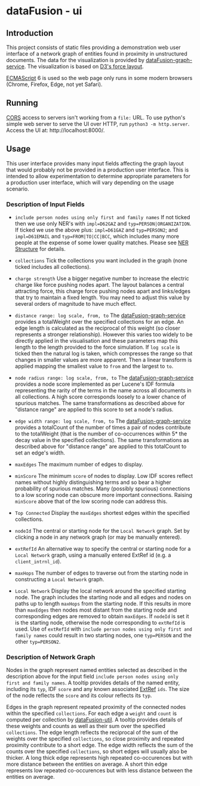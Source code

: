 # dataFusion - ui

## Introduction
This project consists of static files providing a demonstration web user interface of a network graph of entities found in proximity in unstructured documents. The data for the visualization is provided by [dataFusion-graph-service](../dataFusion-graph-service). The visualization is based on [D3's force layout](https://github.com/d3/d3-force/blob/master/README.md).

[ECMAScript](https://en.wikipedia.org/wiki/ECMAScript) 6 is used so the web page only runs in some modern browsers (Chrome, Firefox, Edge, not yet Safari).

## Running

[CORS](https://developer.mozilla.org/en-US/docs/Web/HTTP/CORS) access to servers isn't working from a `file:` URL. To use python's simple web server to serve the UI over HTTP, run `python3 -m http.server`. Access the UI at: http://localhost:8000/.

## Usage

This user interface provides many input fields affecting the graph layout that would probably not be provided in a production user interface. This is intended to allow experimentation to determine appropriate parameters for a production user interface, which will vary depending on the usage scenario.

### Description of Input Fields

- `include person nodes using only first and family names`
If not ticked then we use only NER's with `impl=D62GAZ` and `typ=PERSON|ORGANIZATION`. If ticked we use the above plus: `impl=D61GAZ` and `typ=PERSON2`; and `impl=D61EMAIL` and `typ=FROM|TO|CC|BCC`, which includes many more people at the expense of some lower quality matches. Please see [NER Structure](../dataFusion-common#ner-structure) for details.

- `collections`
Tick the collections you want included in the graph (none ticked includes all collections).

- `charge strength`
Use a bigger negative number to increase the electric charge like force pushing nodes apart. The layout balances a central attracting force, this charge force pushing nodes apart and links/edges that try to maintain a fixed length. You may need to adjust this value by several orders of magnitude to have much effect.

- `distance range: log scale, from, to`
The [dataFusion-graph-service](../dataFusion-graph-service) provides a totalWeight over the specified collections for an edge. An edge length is calculated as the reciprocal of this weight (so closer represents a stronger relationship). However this varies too widely to be directly applied in the visualisation and these parameters map this length to the length provided to the force simulation. If `log scale` is ticked then the natural log is taken, which compresses the range so that changes in smaller values are more apparent. Then a linear transform is applied mapping the smallest value to `from` and the largest to `to`.

- `node radius range: log scale, from, to`
The [dataFusion-graph-service](../dataFusion-graph-service) provides a node score implemented as per Lucene's IDF formula representing the rarity of the terms in the name across all documents in all collections. A high score corresponds loosely to a lower chance of spurious matches. The same transformations as described above for "distance range" are applied to this score to set a node's radius.

- `edge width range: log scale, from, to`
The [dataFusion-graph-service](../dataFusion-graph-service) provides a totalCount of the number of times a pair of nodes contribute to the totalWeight (that is the number of co-occurrences within 5* the decay value in the specified collections). The same transformations as described above for "distance range" are applied to this totalCount to set an edge's width.

- `maxEdges`
The maximum number of edges to display.

- `minScore`
The minimum `score` of nodes to display. Low IDF scores reflect names without highly distinguishing terms and so bear a higher probability of spurious matches. Many (possibly spurious) connections to a low scoring node can obscure more important connections. Raising `minScore` above that of the low scoring node can address this. 

- `Top Connected`
Display the `maxEdges` shortest edges within the specified collections.

- `nodeId`
The central or starting node for the `Local Network` graph. Set by clicking a node in any network graph (or may be manually entered).

- `extRefId`
An alternative way to specify the central or starting node for a `Local Network` graph, using a manually entered ExtRef id (e.g. a `client_intrnl_id`).

- `maxHops`
The number of edges to traverse out from the starting node in constructing a `Local Network` graph.

- `Local Network`
Display the local network around the specified starting node. The graph includes the starting node and all edges and nodes on paths up to length `maxHops` from the starting node. If this results in more than `maxEdges` then nodes most distant from the starting node and corresponding edges are removed to obtain `maxEdges`. If `nodeId` is set it is the starting node, otherwise the node corresponding to `extRefId` is used. Use of `extRefId` with `include person nodes using only first and family names` could result in two starting nodes, one `typ=PERSON` and the other `typ=PERSON2`.

### Description of Network Graph

Nodes in the graph represent named entities selected as described in the description above for the input field `include person nodes using only first and family names`.  A tooltip provides details of the named entity, including its `typ`, IDF `score` and any known associated [ExtRef](../dataFusion-common#extref-structure) `ids`. The size of the node reflects the `score` and its colour reflects its `typ`.

Edges in the graph represent repeated proximity of the connected nodes within the specified `collections`. For each edge a `weight` and `count` is computed per collection by [dataFusion-util](../dataFusion-util). A tooltip provides details of these weights and counts as well as their sum over the specified `collections`. The edge length reflects the reciprocal of the sum of the weights over the specified `collections`, so close proximity and repeated proximity contribute to a short edge. The edge width reflects the sum of the counts over the specified `collections`, so short edges will usually also be thicker. A long thick edge represents high repeated co-occurences but with more distance between the entities on average. A short thin edge represents low repeated co-occurences but with less distance between the entities on average.

